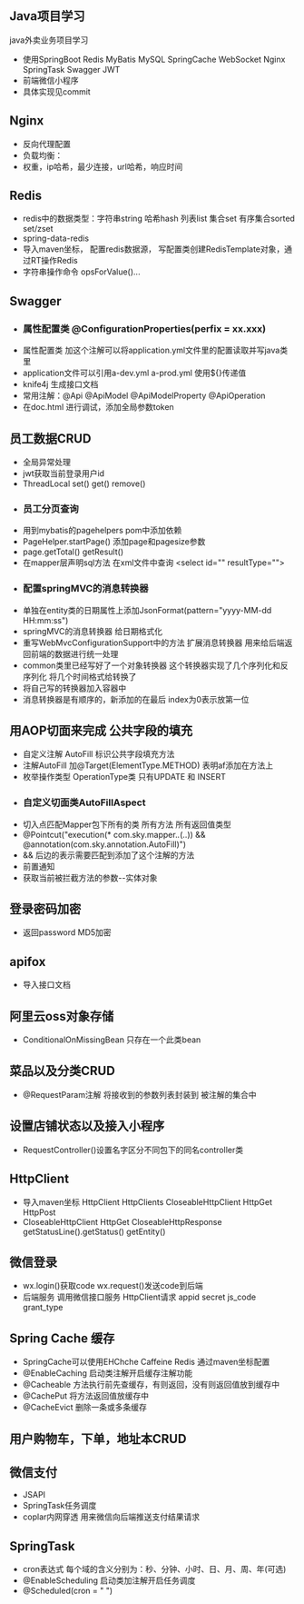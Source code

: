 ## Java项目学习

java外卖业务项目学习

- 使用SpringBoot Redis MyBatis MySQL SpringCache WebSocket Nginx SpringTask Swagger JWT 
- 前端微信小程序
- 具体实现见commit

## Nginx

- 反向代理配置
- 负载均衡： 
- 权重，ip哈希，最少连接，url哈希，响应时间


## Redis

- redis中的数据类型：字符串string 哈希hash 列表list 集合set 有序集合sorted set/zset
- spring-data-redis
- 导入maven坐标， 配置redis数据源， 写配置类创建RedisTemplate对象，通过RT操作Redis 
- 字符串操作命令 opsForValue()...


## Swagger

- ### 属性配置类 @ConfigurationProperties(perfix = xx.xxx)
- 属性配置类 加这个注解可以将application.yml文件里的配置读取并写java类里
- application文件可以引用a-dev.yml a-prod.yml 使用\${}传递值
- knife4j 生成接口文档
- 常用注解：@Api @ApiModel @ApiModelProperty @ApiOperation
- 在doc.html 进行调试，添加全局参数token


## 员工数据CRUD

- 全局异常处理
- jwt获取当前登录用户id
- ThreadLocal set() get() remove()
- ### 员工分页查询 
- 用到mybatis的pagehelpers  pom中添加依赖
- PageHelper.startPage() 添加page和pagesize参数
- page.getTotal()   getResult()
- 在mapper层声明sql方法 在xml文件中查询 \<select id="" resultType="">
- ### 配置springMVC的消息转换器
- 单独在entity类的日期属性上添加JsonFormat(pattern="yyyy-MM-dd HH:mm:ss")
- springMVC的消息转换器 给日期格式化
- 重写WebMvcConfigurationSupport中的方法 扩展消息转换器 用来给后端返回前端的数据进行统一处理
- common类里已经写好了一个对象转换器 这个转换器实现了几个序列化和反序列化 将几个时间格式给转换了 
- 将自己写的转换器加入容器中 
- 消息转换器是有顺序的，新添加的在最后 index为0表示放第一位


## 用AOP切面来完成 公共字段的填充

- 自定义注解 AutoFill 标识公共字段填充方法
- 注解AutoFill 加@Target(ElementType.METHOD) 表明af添加在方法上
- 枚举操作类型 OperationType类 只有UPDATE 和 INSERT
- ### 自定义切面类AutoFillAspect 
- 切入点匹配Mapper包下所有的类 所有方法 所有返回值类型
- @Pointcut("execution(* com.sky.mapper.*.*(..)) && @annotation(com.sky.annotation.AutoFill)")
- \&& 后边的表示需要匹配到添加了这个注解的方法
- 前置通知
- 获取当前被拦截方法的参数--实体对象


## 登录密码加密

- 返回password MD5加密


## apifox

- 导入接口文档


## 阿里云oss对象存储

- ConditionalOnMissingBean 只存在一个此类bean


## 菜品以及分类CRUD

- @RequestParam注解 将接收到的参数列表封装到 被注解的集合中


## 设置店铺状态以及接入小程序

- RequestController()设置名字区分不同包下的同名controller类


## HttpClient

- 导入maven坐标
HttpClient HttpClients CloseableHttpClient HttpGet HttpPost
- CloseableHttpClient HttpGet CloseableHttpResponse getStatusLine().getStatus() getEntity()


## 微信登录

- wx.login()获取code wx.request()发送code到后端
- 后端服务 调用微信接口服务 HttpClient请求 appid secret js_code grant_type


## Spring Cache 缓存

- SpringCache可以使用EHChche Caffeine Redis 通过maven坐标配置
- @EnableCaching 启动类注解开启缓存注解功能
- @Cacheable 方法执行前先查缓存，有则返回，没有则返回值放到缓存中
- @CachePut 将方法返回值放缓存中
- @CacheEvict 删除一条或多条缓存


## 用户购物车，下单，地址本CRUD


## 微信支付

- JSAPI 
- SpringTask任务调度
- coplar内网穿透 用来微信向后端推送支付结果请求


## SpringTask

- cron表达式 每个域的含义分别为：秒、分钟、小时、日、月、周、年(可选)
- @EnableScheduling 启动类加注解开启任务调度
- @Scheduled(cron = "  ")
